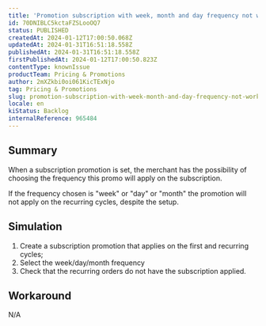 ```yaml
---
title: 'Promotion subscription with week, month and day frequency not working on recurring cycles'
id: 70DNIBLC5kctaFZSLooOQ7
status: PUBLISHED
createdAt: 2024-01-12T17:00:50.068Z
updatedAt: 2024-01-31T16:51:18.558Z
publishedAt: 2024-01-31T16:51:18.558Z
firstPublishedAt: 2024-01-12T17:00:50.823Z
contentType: knownIssue
productTeam: Pricing & Promotions
author: 2mXZkbi0oi061KicTExNjo
tag: Pricing & Promotions
slug: promotion-subscription-with-week-month-and-day-frequency-not-working-on-recurring-cycles
locale: en
kiStatus: Backlog
internalReference: 965484
---
```


## Summary


When a subscription promotion is set, the merchant has the possibility of choosing the frequency this promo will apply on the subscription.

If the frequency chosen is "week" or "day" or "month" the promotion will not apply on the recurring cycles, despite the setup.


##

## Simulation



1. Create a subscription promotion that applies on the first and recurring cycles;
2. Select the week/day/month frequency
3. Check that the recurring orders do not have the subscription applied.


##

## Workaround


N/A


